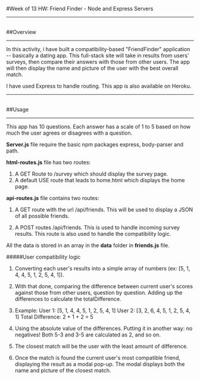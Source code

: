#Week of 13 HW: Friend Finder - Node and Express Servers
<hr>
<br>
##Overview
<hr>
In this activity, i have built a compatibility-based "FriendFinder" application -- basically a dating app. This full-stack site will take in results from users' surveys, then compare their answers with those from other users. The app will then display the name and picture of the user with the best overall match.

I have used Express to handle routing. This app is also available on Heroku.

<hr>
<br>
##Usage
<hr>

This app has 10 questions. Each answer has a scale of 1 to 5 based on how much the user agrees or disagrees with a question.

**Server.js** file require the basic npm packages express, body-parser and path.

**html-routes.js** file has two routes:

1. A GET Route to /survey which should display the survey page.
2. A default USE route that leads to home.html which displays the home page.

**api-routes.js** file contains two routes:

1. A GET route with the url /api/friends. This will be used to display a JSON of all possible friends.

2. A POST routes /api/friends. This is used to handle incoming survey results. This route is also used to handle the compatibility logic.

All the data is stored in an array in the **data** folder in **friends.js** file.

#####User compatibility logic
1. Converting each user's results into a simple array of numbers (ex: [5, 1, 4, 4, 5, 1, 2, 5, 4, 1]).

2. With that done, comparing the difference between current user's scores against those from other users, question by question. Adding up the differences to calculate the totalDifference.

3. Example:
User 1: [5, 1, 4, 4, 5, 1, 2, 5, 4, 1]
User 2: [3, 2, 6, 4, 5, 1, 2, 5, 4, 1]
Total Difference: 2 + 1 + 2 = 5

4. Using the absolute value of the differences. Putting it in another way: no negatives! Both 5-3 and 3-5 are calculated as 2, and so on.

5. The closest match will be the user with the least amount of difference.

6. Once the match is found the current user's most compatible friend, displaying the result as a modal pop-up.
The modal displays both the name and picture of the closest match.

